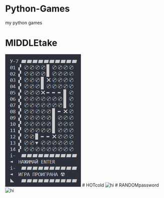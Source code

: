 # Python-Games
my python games

# MIDDLEtake
<img src="images/MIDDLATAKE.jpg" alt="Play now!" class="inline"/>
# HOTcold
<img src="images/Emoticons/cool.png" alt="hi" class="inline"/>
# RANDOMpassword
<img src="images/Emoticons/cool.png" alt="hi" class="inline"/>
